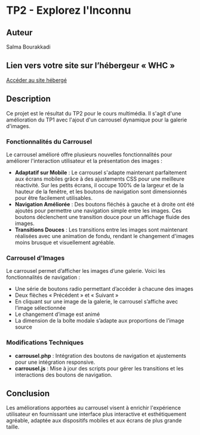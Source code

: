 # TP2 - Explorez l'Inconnu

## Auteur
Salma Bourakkadi

## Lien vers votre site sur l’hébergeur « WHC »
[Accéder au site hébergé](https://gftnth00.mywhc.ca/tim11/)

## Description
Ce projet est le résultat du TP2 pour le cours multimédia. Il s'agit d'une amélioration du TP1 avec l'ajout d'un carrousel dynamique pour la galerie d'images.

### Fonctionnalités du Carrousel
Le carrousel amélioré offre plusieurs nouvelles fonctionnalités pour améliorer l'interaction utilisateur et la présentation des images :
- **Adaptatif sur Mobile** : Le carrousel s'adapte maintenant parfaitement aux écrans mobiles grâce à des ajustements CSS pour une meilleure réactivité. Sur les petits écrans, il occupe 100% de la largeur et de la hauteur de la fenêtre, et les boutons de navigation sont dimensionnés pour être facilement utilisables.
- **Navigation Améliorée** : Des boutons fléchés à gauche et à droite ont été ajoutés pour permettre une navigation simple entre les images. Ces boutons déclenchent une transition douce pour un affichage fluide des images.
- **Transitions Douces** : Les transitions entre les images sont maintenant réalisées avec une animation de fondu, rendant le changement d'images moins brusque et visuellement agréable.
### Carrousel d'Images

Le carrousel permet d’afficher les images d’une galerie. Voici les fonctionnalités de navigation :

- Une série de boutons radio permettant d’accéder à chacune des images
- Deux flèches « Précédent » et « Suivant »
- En cliquant sur une image de la galerie, le carrousel s’affiche avec l’image sélectionnée
- Le changement d’image est animé
- La dimension de la boîte modale s’adapte aux proportions de l’image source

### Modifications Techniques
- **carrousel.php** : Intégration des boutons de navigation et ajustements pour une intégration responsive.
- **carrousel.js** : Mise à jour des scripts pour gérer les transitions et les interactions des boutons de navigation.

## Conclusion
Les améliorations apportées au carrousel visent à enrichir l'expérience utilisateur en fournissant une interface plus interactive et esthétiquement agréable, adaptée aux dispositifs mobiles et aux écrans de plus grande taille.
